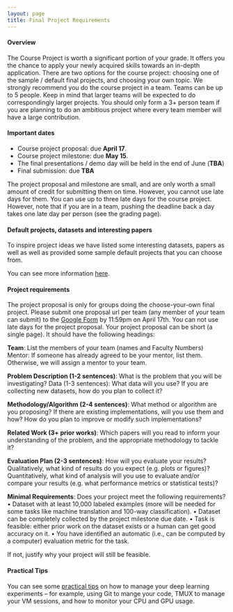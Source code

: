 ```yaml
---
layout: page
title: Final Project Requirements
---
```


#### Overview

The Course Project is worth a significant portion of your grade. It offers
you the chance to apply your newly acquired skills towards an in-depth
application. There are two options for the course project: choosing one of the sample / default
final projects, and choosing your own topic. We strongly recommend you do
the course project in a team. Teams can be up to 5 people. Keep in mind
that larger teams will be expected to do correspondingly larger projects.
 You should only form a 3+ person team if you are planning to do an ambitious
 project where every team member will have a large contribution.


#### Important dates

- Course project proposal: due **April 17**.
- Course project milestone: due **May 15**.
- The final presentations / demo day will be held in the end of June (**TBA**)
- Final submission: due **TBA**

The project proposal and milestone are small, and are only worth a small amount of credit for submitting them on time. However, you cannot use late days for them. You can use up to three late days for the course project. However, note that if you are in a team, pushing the deadline back a day takes one late day per person (see the grading page).

#### Default projects, datasets and interesting papers
To inspire project ideas we have listed some interesting datasets, papers
as well as well as provided some sample default projects that you can choose from.

You can see more information [here](/finalprojects/project-inspirations).

#### Project requirements

The project proposal is only for groups doing the choose-your-own final project.
Please submit one proposal url per team (any member of your team can submit) to
the [Google Form](https://goo.gl/forms/EYkMR5YaZf4vMKs12) by 11:59pm on April 17th. You can not use late days for the project proposal.
Your project proposal can be short (a single page). It should have the following headings:

**Team**: List the members of your team (names and Faculty Numbers)
Mentor: If someone has already agreed to be your mentor, list them. Otherwise, we will assign a mentor
to your team.

**Problem Description (1-2 sentences)**: What is the problem that you will be investigating?
Data (1-3 sentences): What data will you use? If you are collecting new datasets, how do you plan to
collect it?

**Methodology/Algorithm (2-4 sentences)**: What method or algorithm are you proposing? If there
are existing implementations, will you use them and how? How do you plan to improve or modify such
implementations?

**Related Work (3+ prior works)**: Which papers will you read to inform your understanding of the
problem, and the appropriate methodology to tackle it?

**Evaluation Plan (2-3 sentences)**: How will you evaluate your results? Qualitatively, what kind of results
do you expect (e.g. plots or figures)? Quantitatively, what kind of analysis will you use to evaluate and/or
compare your results (e.g. what performance metrics or statistical tests)?

**Minimal Requirements**: Does your project meet the following requirements?
• Dataset with at least 10,000 labeled examples (more will be needed for some tasks like machine translation
and 100-way classification).
• Dataset can be completely collected by the project milestone due date.
• Task is feasible: either prior work on the dataset exists or a human can get good accuracy on it.
• You have identified an automatic (i.e., can be computed by a computer) evaluation metric for the task.


If not, justify why your project will still be feasible.

#### Practical Tips
You can see some [practical tips](https://docs.google.com/document/d/1z9ST0IvxHQ3HXSAOmpcVbFU5zesMeTtAc9km6LAPJxk/edit)
on how to manage your deep learning experiments – for example, using Git to mange your code, TMUX to manage
your VM sessions, and how to monitor your CPU and GPU usage.
